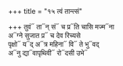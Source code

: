 +++
title = "१५ त्वं तान्त्सं"

+++
तुवं᳓ ता᳓न् सं᳓ च प्र᳓ति चासि मज्म᳓ना  
अ᳓ग्ने सुजात प्र᳓ च देव रिच्यसे  
पृक्षो᳓ य᳓द् अ᳓त्र महिना᳓ वि᳓ ते भु᳓वद्  
अ᳓नु द्या᳓वापृथिवी᳓ रो᳓दसी उभे᳓